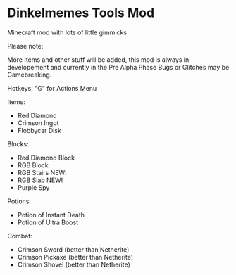 # Dinkelmemes Tools Mod
Minecraft mod with lots of little gimmicks

Please note:

More Items and other stuff will be added,
this mod is always in developement and currently in the Pre Alpha Phase
Bugs or Glitches may be Gamebreaking.

Hotkeys:
"G" for Actions Menu


Items:
- Red Diamond
- Crimson Ingot
- Flobbycar Disk

Blocks:
- Red Diamond Block
- RGB Block
- RGB Stairs          NEW!
- RGB Slab            NEW!
- Purple Spy

Potions:
- Potion of Instant Death
- Potion of Ultra Boost

Combat:
- Crimson Sword (better than Netherite)
- Crimson Pickaxe (better than Netherite)
- Crimson Shovel (better than Netherite)
